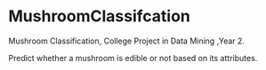 # MushroomClassifcation
Mushroom Classification, College Project in Data Mining ,Year 2.


Predict whether a mushroom is edible or not based on its attributes.
